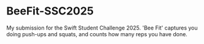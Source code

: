 # BeeFit-SSC2025
My submission for the Swift Student Challenge 2025. 'Bee Fit' captures you doing push-ups and squats, and counts how many reps you have done.
